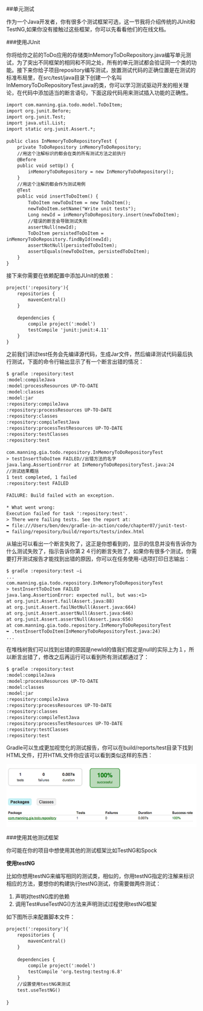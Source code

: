 ##单元测试

作为一个Java开发者，你有很多个测试框架可选，这一节我将介绍传统的JUnit和TestNG,如果你没有接触过这些框架，你可以先看看他们的在线文档。


###使用JUnit

你将给你之前的ToDo应用的存储类InMemoryToDoRepository.java编写单元测试，为了突出不同框架的相同和不同之处，所有的单元测试都会验证同一个类的功能。接下来你给子项目repository编写测试，放置测试代码的正确位置是在测试的标准布局里，在src/test/java目录下创建一个名叫InMemoryToDoRepositoryTest.java的类，你可以学习测试驱动开发的相关理论，在代码中添加适当的断言语句，下面这段代码用来测试插入功能的正确性。

	import com.manning.gia.todo.model.ToDoItem;
	import org.junit.Before;
	import org.junit.Test;
	import java.util.List;
	import static org.junit.Assert.*;

	public class InMemoryToDoRepositoryTest {
		private ToDoRepository inMemoryToDoRepository;
		//用这个注解标识的都会在类的所有测试方法之前执行
		@Before
		public void setUp() {
			inMemoryToDoRepository = new InMemoryToDoRepository();
		}
		//用这个注解的都会作为测试用例
		@Test
		public void insertToDoItem() {
			ToDoItem newToDoItem = new ToDoItem();		　
			newToDoItem.setName("Write unit tests");
			Long newId = inMemoryToDoRepository.insert(newToDoItem);
			//错误的断言会导致测试失败　
			assertNull(newId);
			ToDoItem persistedToDoItem = inMemoryToDoRepository.findById(newId);
			assertNotNull(persistedToDoItem);
			assertEquals(newToDoItem, persistedToDoItem);
		}
	}

接下来你需要在依赖配置中添加JUnit的依赖：

	project(':repository'){
		repositories {
			mavenCentral()
		}
	
		dependencies {
			compile project(':model')
			testCompile 'junit:junit:4.11'
		}
	}

之前我们讲过test任务会先编译源代码，生成Jar文件，然后编译测试代码最后执行测试，下面的命令行输出显示了有一个断言出错的情况：

	$ gradle :repository:test
	:model:compileJava
	:model:processResources UP-TO-DATE
	:model:classes
	:model:jar
	:repository:compileJava
	:repository:processResources UP-TO-DATE
	:repository:classes
	:repository:compileTestJava
	:repository:processTestResources UP-TO-DATE
	:repository:testClasses
	:repository:test

	com.manning.gia.todo.repository.InMemoryToDoRepositoryTest
	> testInsertToDoItem FAILED//出错方法的名字
	java.lang.AssertionError at InMemoryToDoRepositoryTest.java:24
	//测试结果概括
	1 test completed, 1 failed
	:repository:test FAILED

	FAILURE: Build failed with an exception.

	* What went wrong:
	Execution failed for task ':repository:test'.
	> There were failing tests. See the report at:
	➥ file:///Users/ben/dev/gradle-in-action/code/chapter07/junit-test-
	➥ failing/repository/build/reports/tests/index.html

从输出可以看出一个断言失败了，这正是你想看到的，显示的信息并没有告诉你为什么测试失败了，指示告诉你第２４行的断言失败了，如果你有很多个测试，你需要打开测试报告才能找到出错的原因，你可以在任务使用-i选项打印日志输出：

	$ gradle :repository:test –i
	...
	com.manning.gia.todo.repository.InMemoryToDoRepositoryTest
	> testInsertToDoItem FAILED
	java.lang.AssertionError: expected null, but was:<1>
	at org.junit.Assert.fail(Assert.java:88)
	at org.junit.Assert.failNotNull(Assert.java:664)
	at org.junit.Assert.assertNull(Assert.java:646)
	at org.junit.Assert.assertNull(Assert.java:656)
	at com.manning.gia.todo.repository.InMemoryToDoRepositoryTest
	➥ .testInsertToDoItem(InMemoryToDoRepositoryTest.java:24)
	...

在堆栈树我们可以找到出错的原因是newId的值我们假定是null的实际上为１，所以断言出错了，修改之后再运行可以看到所有测试都通过了：

	$ gradle :repository:test
	:model:compileJava
	:model:processResources UP-TO-DATE
	:model:classes
	:model:jar
	:repository:compileJava
	:repository:processResources UP-TO-DATE
	:repository:classes
	:repository:compileTestJava
	:repository:processTestResources UP-TO-DATE
	:repository:testClasses
	:repository:test

Gradle可以生成更加视觉化的测试报告，你可以在build/reports/test目录下找到HTML文件，打开HTML文件你应该可以看到类似这样的东西：

![](/images/dag54.png)

###使用其他测试框架

你可能在你的项目中想使用其他的测试框架比如TestNG和Spock

**使用testNG**

比如你想用testNG来编写相同的测试类，相似的，你用testNG指定的注解来标识相应的方法，要想你的构建执行testNG测试，你需要做两件测试：

1. 声明对testNG库的依赖
2. 调用Test#useTestNG()方法来声明测试过程使用testNG框架

如下图所示来配置脚本文件：

	project(':repository'){
		repositories {
			mavenCentral()
		}
		　
		dependencies {
			compile project(':model')
			testCompile 'org.testng:testng:6.8'
		}
		//设置使用testNG来测试
		test.useTestNG()
	　
	}






















